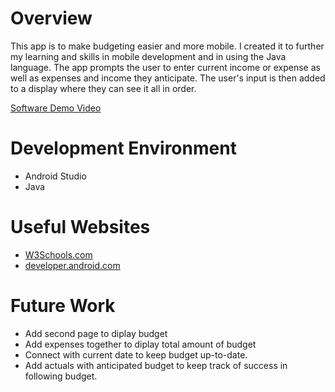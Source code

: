 # Overview
This app is to make budgeting easier and more mobile. I created it to further my learning and skills in mobile development and in using the Java language. The app prompts the user to enter current income or expense as well as expenses and income they anticipate. The user's input is then added to a display where they can see it all in order.

[Software Demo Video](https://www.youtube.com/watch?v=RVWHGBO8JGY)

# Development Environment

* Android Studio
* Java

# Useful Websites

* [W3Schools.com](https://www.w3schools.com/java/default.asp)
* [developer.android.com](https://developer.android.com)

# Future Work

* Add second page to diplay budget
* Add expenses together to diplay total amount of budget
* Connect with current date to keep budget up-to-date.
* Add actuals with anticipated budget to keep track of success in following budget.
